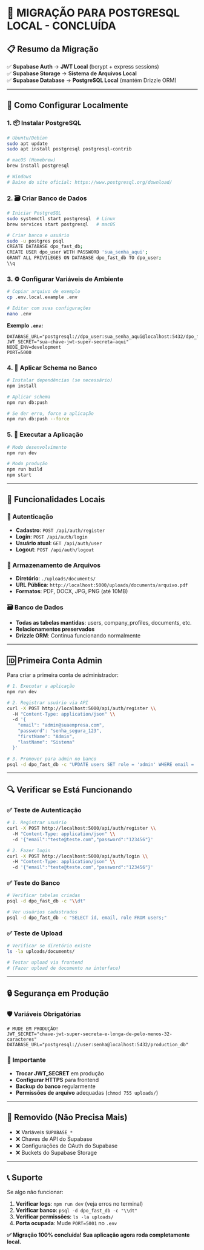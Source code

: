 # 🎉 **MIGRAÇÃO PARA POSTGRESQL LOCAL - CONCLUÍDA**

## 📋 **Resumo da Migração**

✅ **Supabase Auth** → **JWT Local** (bcrypt + express sessions)  
✅ **Supabase Storage** → **Sistema de Arquivos Local**  
✅ **Supabase Database** → **PostgreSQL Local** (mantém Drizzle ORM)  

---

## 🚀 **Como Configurar Localmente**

### **1. 📦 Instalar PostgreSQL**
```bash
# Ubuntu/Debian
sudo apt update
sudo apt install postgresql postgresql-contrib

# macOS (Homebrew)
brew install postgresql

# Windows
# Baixe do site oficial: https://www.postgresql.org/download/
```

### **2. 🗃️ Criar Banco de Dados**
```bash
# Iniciar PostgreSQL
sudo systemctl start postgresql  # Linux
brew services start postgresql   # macOS

# Criar banco e usuário
sudo -u postgres psql
CREATE DATABASE dpo_fast_db;
CREATE USER dpo_user WITH PASSWORD 'sua_senha_aqui';
GRANT ALL PRIVILEGES ON DATABASE dpo_fast_db TO dpo_user;
\\q
```

### **3. ⚙️ Configurar Variáveis de Ambiente**
```bash
# Copiar arquivo de exemplo
cp .env.local.example .env

# Editar com suas configurações
nano .env
```

**Exemplo `.env`:**
```env
DATABASE_URL="postgresql://dpo_user:sua_senha_aqui@localhost:5432/dpo_fast_db"
JWT_SECRET="sua-chave-jwt-super-secreta-aqui"
NODE_ENV=development
PORT=5000
```

### **4. 🔄 Aplicar Schema no Banco**
```bash
# Instalar dependências (se necessário)
npm install

# Aplicar schema
npm run db:push

# Se der erro, force a aplicação
npm run db:push --force
```

### **5. 🎯 Executar a Aplicação**
```bash
# Modo desenvolvimento
npm run dev

# Modo produção
npm run build
npm start
```

---

## 🔧 **Funcionalidades Locais**

### **🔐 Autenticação**
- **Cadastro**: `POST /api/auth/register`
- **Login**: `POST /api/auth/login`  
- **Usuário atual**: `GET /api/auth/user`
- **Logout**: `POST /api/auth/logout`

### **📁 Armazenamento de Arquivos**
- **Diretório**: `./uploads/documents/`
- **URL Pública**: `http://localhost:5000/uploads/documents/arquivo.pdf`
- **Formatos**: PDF, DOCX, JPG, PNG (até 10MB)

### **🗃️ Banco de Dados**
- **Todas as tabelas mantidas**: users, company_profiles, documents, etc.
- **Relacionamentos preservados**
- **Drizzle ORM**: Continua funcionando normalmente

---

## 🆔 **Primeira Conta Admin**

Para criar a primeira conta de administrador:

```bash
# 1. Executar a aplicação
npm run dev

# 2. Registrar usuário via API
curl -X POST http://localhost:5000/api/auth/register \\
  -H "Content-Type: application/json" \\
  -d '{
    "email": "admin@suaempresa.com",
    "password": "senha_segura_123",
    "firstName": "Admin",
    "lastName": "Sistema"
  }'

# 3. Promover para admin no banco
psql -d dpo_fast_db -c "UPDATE users SET role = 'admin' WHERE email = 'admin@suaempresa.com';"
```

---

## 🔍 **Verificar se Está Funcionando**

### **✅ Teste de Autenticação**
```bash
# 1. Registrar usuário
curl -X POST http://localhost:5000/api/auth/register \\
  -H "Content-Type: application/json" \\
  -d '{"email":"teste@teste.com","password":"123456"}'

# 2. Fazer login
curl -X POST http://localhost:5000/api/auth/login \\
  -H "Content-Type: application/json" \\
  -d '{"email":"teste@teste.com","password":"123456"}'
```

### **✅ Teste do Banco**
```bash
# Verificar tabelas criadas
psql -d dpo_fast_db -c "\\dt"

# Ver usuários cadastrados  
psql -d dpo_fast_db -c "SELECT id, email, role FROM users;"
```

### **✅ Teste de Upload**
```bash
# Verificar se diretório existe
ls -la uploads/documents/

# Testar upload via frontend
# (Fazer upload de documento na interface)
```

---

## 🔒 **Segurança em Produção**

### **🛡️ Variáveis Obrigatórias**
```env
# MUDE EM PRODUÇÃO!
JWT_SECRET="chave-jwt-super-secreta-e-longa-de-pelo-menos-32-caracteres"
DATABASE_URL="postgresql://user:senha@localhost:5432/production_db"
```

### **🚨 Importante**
- **Trocar JWT_SECRET** em produção
- **Configurar HTTPS** para frontend  
- **Backup do banco** regularmente
- **Permissões de arquivo** adequadas (`chmod 755 uploads/`)

---

## 🚫 **Removido (Não Precisa Mais)**

- ❌ Variáveis `SUPABASE_*`
- ❌ Chaves de API do Supabase
- ❌ Configurações de OAuth do Supabase
- ❌ Buckets do Supabase Storage

---

## 📞 **Suporte**

Se algo não funcionar:

1. **Verificar logs**: `npm run dev` (veja erros no terminal)
2. **Verificar banco**: `psql -d dpo_fast_db -c "\\dt"`
3. **Verificar permissões**: `ls -la uploads/`
4. **Porta ocupada**: Mude `PORT=5001` no `.env`

**✅ Migração 100% concluída! Sua aplicação agora roda completamente local.**